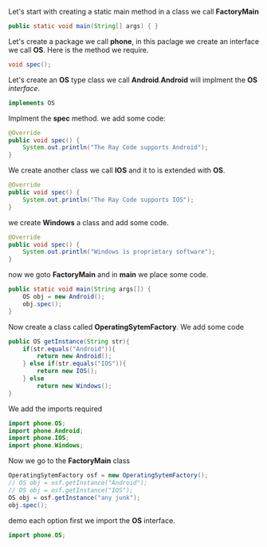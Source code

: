 Let's start with creating a static main method in a class we call **FactoryMain**
```java
public static void main(String[] args) { }
```
Let's create a package we call **phone**, in this paclage  we create an interface we call **OS**.
Here is the method we require.
```java
void spec();
```
Let's create an **OS** type class we call **Android**.**Android** will implment the **OS** *interface*. 
```java
implements OS
```
Implment the **spec** method.
we add some code:
```java
@Override
public void spec() {
    System.out.println("The Ray Code supports Android");
}
```
We create another class we call **IOS** and it to is extended with **OS**.
```java
@Override
public void spec() {
    System.out.println("The Ray Code supports IOS");
}
```
we create **Windows** a class and add some code.
```java
@Override
public void spec() {
    System.out.println("Windows is proprietary software");
}
```

now we goto **FactoryMain** and in **main** we place some code.
```java
public static void main(String args[]) {
    OS obj = new Android();
    obj.spec();
}
```
Now create a class called **OperatingSytemFactory**.
We add some code
```java
public OS getInstance(String str){
    if(str.equals("Android")){
        return new Android();
    } else if(str.equals("IOS")){
        return new IOS();
    } else
        return new Windows();
}
```
We add the imports required
```java
import phone.OS;
import phone.Android;
import phone.IOS;
import phone.Windows;
```
Now we go to the **FactoryMain** class
```java
OperatingSytemFactory osf = new OperatingSytemFactory();
// OS obj = osf.getInstance("Android");
// OS obj = osf.getInstance("IOS");
OS obj = osf.getInstance("any junk");
obj.spec();
```
demo each option
first we import the **OS** interface.

```java
import phone.OS;
```

